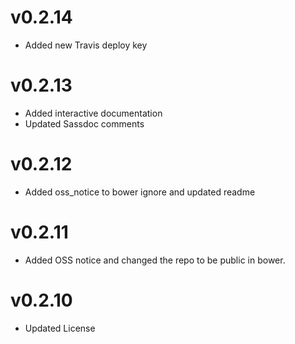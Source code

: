 v0.2.14
==============================
* Added new Travis deploy key

v0.2.13
==============================
* Added interactive documentation
* Updated Sassdoc comments

v0.2.12
==============================
* Added oss_notice to bower ignore and updated readme

v0.2.11
==============================
* Added OSS notice and changed the repo to be public in bower.

v0.2.10
========================
* Updated License
